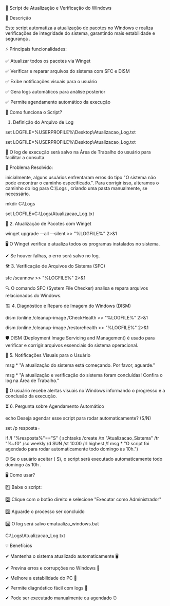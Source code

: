 🚀 Script de Atualização e Verificação do Windows

📌 Descrição

Este script automatiza a atualização de pacotes no Windows e realiza verificações de integridade do sistema, garantindo mais estabilidade e segurança .

⚡ Principais funcionalidades:

✅ Atualizar todos os pacotes via Winget

✅ Verificar e reparar arquivos do sistema com SFC e DISM

✅ Exibe notificações visuais para o usuário

✅ Gera logs automáticos para análise posterior

✅ Permite agendamento automático da execução


🔧 Como funciona o Script?

1. Definição do Arquivo de Log

set LOGFILE=%USERPROFILE%\Desktop\Atualizacao_Log.txt

set LOGFILE=%USERPROFILE%\Desktop\Atualizacao_Log.txt

📌 O log de execução será salvo na Área de Trabalho do usuário para facilitar a consulta.

🚨 Problema Resolvido:

inicialmente, alguns usuários enfrentaram erros do tipo "O sistema não pode encontrar o caminho especificado.".
Para corrigir isso, alteramos o caminho do log para C:\Logs , criando uma pasta manualmente, se necessário.

mkdir C:\Logs

set LOGFILE=C:\Logs\Atualizacao_Log.txt

🔄 2. Atualização de Pacotes com Winget

winget upgrade --all --silent >> "%LOGFILE%" 2>&1

🖥️ O Winget verifica e atualiza todos os programas instalados no sistema.

✔ Se houver falhas, o erro será salvo no log.

🛠 3. Verificação de Arquivos do Sistema (SFC)

sfc /scannow >> "%LOGFILE%" 2>&1

🔍 O comando SFC (System File Checker) analisa e repara arquivos relacionados do Windows.

🏗 4. Diagnóstico e Reparo de Imagem do Windows (DISM)

dism /online /cleanup-image /CheckHealth >> "%LOGFILE%" 2>&1

dism /online /cleanup-image /restorehealth >> "%LOGFILE%" 2>&1

🛡 DISM (Deployment Image Servicing and Management) é usado para verificar e corrigir arquivos essenciais do sistema operacional.

🔔 5. Notificações Visuais para o Usuário

msg * "A atualização do sistema está começando. Por favor, aguarde."

msg * "A atualização e verificação do sistema foram concluídas! Confira o log na Área de Trabalho."

📢 O usuário recebe alertas visuais no Windows informando o progresso e a conclusão da execução.

⏳ 6. Pergunta sobre Agendamento Automático

echo Deseja agendar esse script para rodar automaticamente? (S/N)

set /p resposta=

if /I "%resposta%"=="S" ( schtasks /create /tn "Atualizacao_Sistema" /tr "%~f0" /sc weekly /d SUN /st 10:00 /rl highest /f msg * "O script foi agendado para rodar automaticamente todo domingo às 10h.")

⏰ Se o usuário aceitar ( S), o script será executado automaticamente todo domingo às 10h .

🖥 Como usar?

1️⃣ Baixe o script: 

2️⃣ Clique com o botão direito e selecione "Executar como Administrador" 

3️⃣ Aguarde o processo ser concluído 

4️⃣ O log será salvo ematualiza_windows.bat

C:\Logs\Atualizacao_Log.txt

💡 Benefícios

✔ Mantenha o sistema atualizado automaticamente 🖥

✔ Previna erros e corrupções no Windows 🔧

✔ Melhore a estabilidade do PC 🚀

✔ Permite diagnóstico fácil com logs 📄

✔ Pode ser executado manualmente ou agendado ⏰
